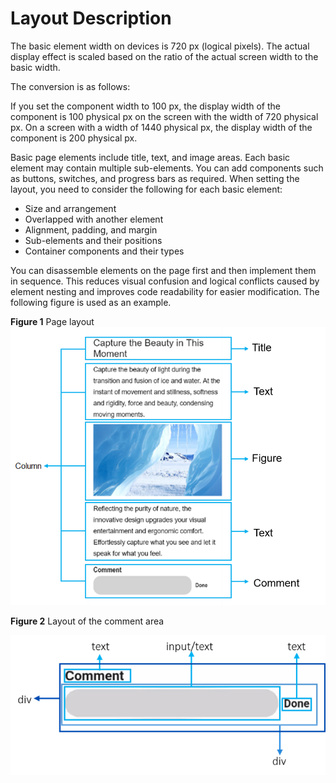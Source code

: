 # Layout Description<a name="EN-US_TOPIC_0000001063230905"></a>

The basic element width on devices is 720 px \(logical pixels\). The actual display effect is scaled based on the ratio of the actual screen width to the basic width.

The conversion is as follows:

If you set the component width to 100 px, the display width of the component is 100 physical px on the screen with the width of 720 physical px. On a screen with a width of 1440 physical px, the display width of the component is 200 physical px.

Basic page elements include title, text, and image areas. Each basic element may contain multiple sub-elements. You can add components such as buttons, switches, and progress bars as required. When setting the layout, you need to consider the following for each basic element:

-   Size and arrangement
-   Overlapped with another element
-   Alignment, padding, and margin
-   Sub-elements and their positions
-   Container components and their types

You can disassemble elements on the page first and then implement them in sequence. This reduces visual confusion and logical conflicts caused by element nesting and improves code readability for easier modification. The following figure is used as an example.

**Figure  1**  Page layout<a name="fig11335192315417"></a>  
![](figures/page-layout.png "page-layout")

**Figure  2**  Layout of the comment area<a name="fig186911810182717"></a>  


![](figures/图片3.png)

